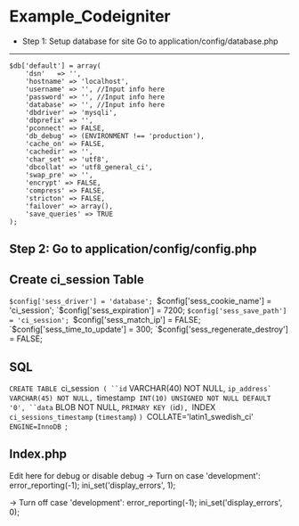# Example_Codeigniter
* Step 1: Setup database for site
Go to application/config/database.php
---------------------------

	$db['default'] = array(
		'dsn'	=> '',
		'hostname' => 'localhost',
		'username' => '', //Input info here
		'password' => '', //Input info here
		'database' => '', //Input info here
		'dbdriver' => 'mysqli',
		'dbprefix' => '',
		'pconnect' => FALSE,
		'db_debug' => (ENVIRONMENT !== 'production'),
		'cache_on' => FALSE,
		'cachedir' => '',
		'char_set' => 'utf8',
		'dbcollat' => 'utf8_general_ci',
		'swap_pre' => '',
		'encrypt' => FALSE,
		'compress' => FALSE,
		'stricton' => FALSE,
		'failover' => array(),
		'save_queries' => TRUE
	);

Step 2: 
Go to application/config/config.php
-------------------------
Create ci_session Table
-------------------------
 `$config['sess_driver'] = 'database';
 `$config['sess_cookie_name'] = 'ci_session';
 `$config['sess_expiration'] = 7200;
 `$config['sess_save_path'] = 'ci_session';
 `$config['sess_match_ip'] = FALSE;
 `$config['sess_time_to_update'] = 300;
 `$config['sess_regenerate_destroy'] = FALSE;

SQL
-------------------------
`CREATE TABLE `ci_session` (
	``id` VARCHAR(40) NOT NULL,
	``ip_address` VARCHAR(45) NOT NULL,
	``timestamp` INT(10) UNSIGNED NOT NULL DEFAULT '0',
	``data` BLOB NOT NULL,
	`PRIMARY KEY (`id`),
	`INDEX `ci_sessions_timestamp` (`timestamp`)
`)
`COLLATE='latin1_swedish_ci'
`ENGINE=InnoDB
`;

Index.php
-------------------------
 Edit here for debug or disable debug
-> Turn on
case 'development':
	error_reporting(-1);
	ini_set('display_errors', 1);
	
-> Turn off	
case 'development':
	error_reporting(-1);
	ini_set('display_errors', 0);